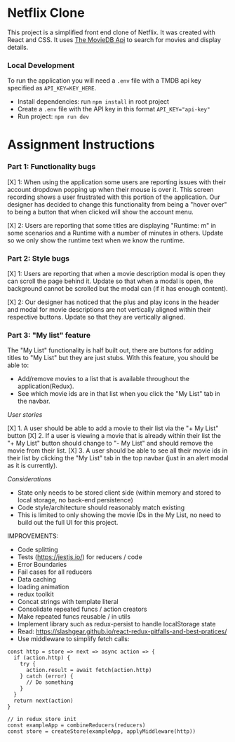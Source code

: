 # Netflix Clone

This project is a simplified front end clone of Netflix. It was created with React and CSS. It uses [The MovieDB Api](https://www.themoviedb.org/documentation/api) to search for movies and display details.

### Local Development

To run the application you will need a `.env` file with a TMDB api key specified as `API_KEY=KEY_HERE`.

- Install dependencies: run `npm install` in root project
- Create a `.env` file with the API key in this format `API_KEY="api-key"`
- Run project: `npm run dev`

# Assignment Instructions

### Part 1: Functionality bugs

[X] 1: When using the application some users are reporting issues with their account dropdown popping up when their mouse is over it. This screen recording shows a user frustrated with this portion of the application. Our designer has decided to change this functionality from being a "hover over" to being a button that when clicked will show the account menu.

[X] 2: Users are reporting that some titles are displaying "Runtime: m" in some scenarios and a Runtime with a number of minutes in others. Update so we only show the runtime text when we know the runtime.

### Part 2: Style bugs

[X] 1: Users are reporting that when a movie description modal is open they can scroll the page behind it. Update so that when a modal is open, the background cannot be scrolled but the modal can (if it has enough content).

[X] 2: Our designer has noticed that the plus and play icons in the header and modal for movie descriptions are not vertically aligned within their respective buttons. Update so that they are vertically aligned.

### Part 3: "My list" feature

The "My List" functionality is half built out, there are buttons for adding titles to "My List" but they are just stubs. With this feature, you should be able to:

- Add/remove movies to a list that is available throughout the application(Redux).
- See which movie ids are in that list when you click the "My List" tab in the navbar.

_User stories_

[X] 1. A user should be able to add a movie to their list via the "+ My List" button
[X] 2. If a user is viewing a movie that is already within their list the "+ My List" button should change to "- My List" and should remove the movie from their list.
[X] 3. A user should be able to see all their movie ids in their list by clicking the "My List" tab in the top navbar (just in an alert modal as it is currently).

_Considerations_

- State only needs to be stored client side (within memory and stored to local storage, no back-end persistence)
- Code style/architecture should reasonably match existing
- This is limited to only showing the movie IDs in the My List, no need to build out the full UI for this project.

IMPROVEMENTS:
- Code splitting
- Tests (https://jestjs.io/) for reducers / code
- Error Boundaries
- Fail cases for all reducers
- Data caching
- loading animation
- redux toolkit
- Concat strings with template literal
- Consolidate repeated funcs / action creators
- Make repeated funcs reusable / in utils
- Implement library such as redux-persist to handle localStorage state
- Read: https://slashgear.github.io/react-redux-pitfalls-and-best-pratices/
- Use middleware to simplify fetch calls: 
```
const http = store => next => async action => {
  if (action.http) {
    try {
      action.result = await fetch(action.http)
    } catch (error) {
      // Do something
    }
  }
  return next(action)
}

// in redux store init
const exampleApp = combineReducers(reducers)
const store = createStore(exampleApp, applyMiddleware(http))
```
